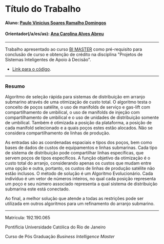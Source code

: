 # Título do Trabalho

#### Aluno: [Paulo Vinicius Soares Ramalho Domingos](https://github.com/paulovsrd)
#### Orientador(/a/es/as): [Ana Carolina Alves Abreu](https://github.com/acarolina1612)

---

Trabalho apresentado ao curso [BI MASTER](https://ica.puc-rio.ai/bi-master) como pré-requisito para conclusão de curso e obtenção de crédito na disciplina "Projetos de Sistemas Inteligentes de Apoio à Decisão".

- [Link para o código](https://github.com/paulovsrd/seletor_subsea). <!-- caso não aplicável, remover esta linha -->

---

### Resumo

<!-- trocar o texto abaixo pelo resumo do trabalho -->

Algoritmo de seleção rápida para sistemas de distribuição em arranjo submarino através de uma otimização de custo total. O algoritmo testa o conceito de poços satélite, o uso de manifolds de serviço e gas-lift com compartilhamento de umbilical, o uso de manifolds de injeção com compartilhamento de umbilical e o uso de unidades de distribuição somente de umbilical. Também é otimizada a posição da plataforma, a posição de cada manifold selecionado e a quais poços estes estão alocados. Não se considera compartilhamento de linhas de produção.

As entradas são as coordenadas espaciais e tipos dos poços, bem como bases de dados de custos de equipamentos e linhas submarinas. Cada tipo de sistema de distribuição pode compartilhar linhas específicas, que servem poços de tipos específicos. A função objetivo da otimização é o custo total do arranjo, considerando apenas os custos que mudam entre uma opção e outra, portanto, os custos de linhas de produção satélite não estão inclusos. O método de solução é um Algoritmo Evolucionário. Cada indivíduo é um vetor de números inteiros, no qual cada posição representa um poço e seu número associado representa a qual sistema de distribuição submarina este está conectado.

Ao final, a melhor solução que atende a todas as restrições pode ser utilizada em outros algoritmos para um refinamento do arranjo submarino.

---

Matrícula: 192.190.065

Pontifícia Universidade Católica do Rio de Janeiro

Curso de Pós Graduação *Business Intelligence Master*
